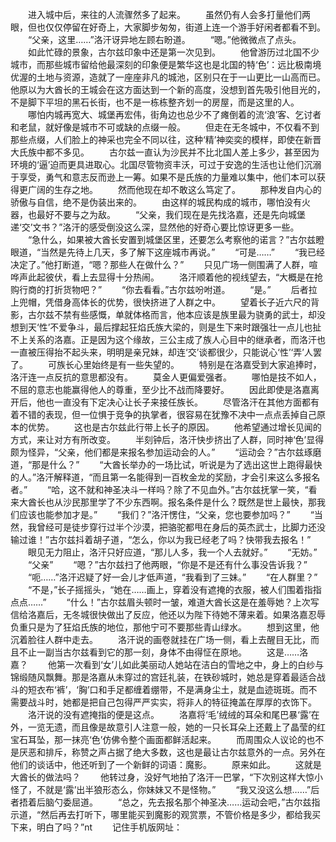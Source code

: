 　　进入城中后，来往的人流骤然多了起来。
　　虽然仍有人会多打量他们两眼，但也仅仅停留在好奇上，大家脚步匆匆，街道上连一个游手好闲者都看不到。
　　“父亲，这里……”洛汗讶异地左顾右盼道。
　　“嗯。”他微微点了点头。
　　如此忙碌的景象，古尔兹印象中还是第一次见到。
　　他曾游历过北国不少城市，而那些城市留给他最深刻的印象便是繁华这也是北国的特‘色’：远比极南境优渥的土地与资源，造就了一座座非凡的城池，区别只在于一山更比一山高而已。他原以为大酋长的王城会在这方面达到一个新的高度，没想到首先吸引他目光的，不是脚下平坦的黑石长街，也不是一栋栋整齐划一的房屋，而是这里的人。
　　哪怕内城再宽大、城堡再宏伟，街角边也总少不了瘫倒着的流‘浪’客、乞讨者和老鼠，就好像是城市不可或缺的点缀一般。
　　但走在无冬城中，不仅看不到那些点缀，人们脸上的神采也完全不同以往，这种‘精’神奕奕的模样，即使在新晋大氏族中都不多见。
　　古尔兹一直认为沙民并不比北国人差上多少，甚至因为环境的‘逼’迫而更具进取心。北国尽管物资丰沃，可过于安逸的生活也让他们沉溺于享受，勇气和意志反而逊上一筹。如果不是氏族的力量难以集中，他们本可以获得更广阔的生存之地。
　　然而他现在却不敢这么笃定了。
　　那种发自内心的骄傲与自信，绝不是伪装出来的。
　　由这样的城民构成的城市，哪怕没有火器，也最好不要与之为敌。
　　“父亲，我们现在是先找洛嘉，还是先向城堡递‘交’文书？”洛汗的感受倒没这么深，显然他的好奇心要比惊讶更多一些。
　　“急什么，如果被大酋长安置到城堡区里，还要怎么考察他的诺言？”古尔兹瞪眼道，“当然是先待上几天，多了解下这座城市再说。”
　　“可是……”
　　“我已经决定了。”他打断道，“嗯？那些人在做什么？”
　　只见广场一侧围满了人群，喧哗声此起彼伏，看上去显得十分热闹。
　　洛汗顺着他的视线望去，“大概是在抢购行商的打折货物吧？”
　　“你去看看。”古尔兹吩咐道。
　　“是。”
　　后者拉上兜帽，凭借身高体长的优势，很快挤进了人群之中。
　　望着长子近六尺的背影，古尔兹不禁有些感慨，单就体格而言，他本应该是族里最为骁勇的武士，却没想到天‘性’不爱争斗，最后撑起狂焰氏族大梁的，则是生下来时跟强壮一点儿也扯不上关系的洛嘉。正是因为这个缘故，三公主成了族人心目中的继承者，而洛汗也一直被压得抬不起头来，明明是亲兄妹，却连‘交’谈都很少，只能说心‘性’‘弄’人罢了。
　　可族长心里始终是有一些失望的。
　　特别是在洛嘉受到大家追捧时，洛汗连一点反抗的意思都没有。
　　莫金人更偏爱强者。
　　哪怕是技不如人，不屈的意志也能赢得他人的尊重，至少比不战而降要好。
　　因此即使是洛嘉离开后，他也一直没有下定决心让长子来接任族长。
　　尽管洛汗在其他方面都有着不错的表现，但一位惧于竞争的执掌者，很容易在犹豫不决中一点点丢掉自己原本的优势。
　　这也是古尔兹此行带上长子的原因。
　　他希望通过增长见闻的方式，来让对方有所改变。
　　半刻钟后，洛汗快步挤出了人群，同时神‘色’显得颇为怪异，“父亲，他们都是来报名参加运动会的人。”
　　“运动会？”古尔兹琢磨道，“那是什么？”
　　“大酋长举办的一场比试，听说是为了选出这世上跑得最快的人。”洛汗解释道，“而且第一名能得到一百枚金龙的奖励，才会引来这么多报名者。”
　　“哈，这不就和神圣决斗一样吗？除了不见血外。”古尔兹抚掌一笑，“看来大酋长也从沙民那里学了不少东西啊。报名条件是什么？既然是世上最快，那我们应该也能参加才是。”
　　“我们？”洛汗愣住，“父亲，您也要参加吗？”
　　“当然，我曾经可是徒步穿行过半个沙漠，把骆驼都甩在身后的英杰武士，比脚力还没输过谁！”古尔兹抖着胡子道，“怎么，你以为我已经老了吗？快带我去报名！”
　　眼见无力阻止，洛汗只好应道，“那儿人多，我一个人去就好。”
　　“无妨。”
　　“父亲”
　　“嗯？”古尔兹扫了他两眼，“你是不是还有什么事没告诉我？”
　　“呃……”洛汗迟疑了好一会儿才低声道，“我看到了三妹。”
　　“在人群里？”
　　“不是，”长子摇摇头，“她在……画上，穿着没有遮掩的衣服，被人们围着指指点点……”
　　“什么！”古尔兹眉头顿时一皱，难道大酋长这是在羞辱她？上次写信给洛嘉后，无冬城很快做出了反应，他还以为陛下待她不薄来着。如果洛嘉忍辱负重只是为了狂焰氏族的地位，那他宁可不要那些青山绿水。
　　想到这里，他沉着脸往人群中走去。
　　洛汗说的画卷就挂在广场一侧，看上去醒目无比，而且不止一副当古尔兹看到它的那一刻，身体不由得怔在原地。
　　这是……洛嘉？
　　他第一次看到‘女’儿如此美丽动人她站在洁白的雪地之中，身上的白纱与锦缎随风飘舞。那是洛嘉从未穿过的宫廷礼装，在铁砂城时，她总是穿着最适合战斗的短衣布‘裤’，‘胸’口和手足都缠着绷带，不是满身尘土，就是血迹斑斑。而不需要战斗时，她都是把自己包得严严实实，将非人的特征掩盖在厚厚的衣饰下。
　　洛汗说的没有遮掩指的便是这点。
　　洛嘉将‘毛’绒绒的耳朵和尾巴暴‘露’在外，一览无遗，而且像是故意引人注意一般，她的一只长耳朵上还戴上了晶莹的红宝石耳坠，那一抹亮‘色’仿佛令整个画面都鲜活起来。
　　而周围众人议论的也不是厌恶和排斥，称赞之声占据了绝大多数，这也是最让古尔兹意外的一点。另外在他们的谈话中，他还听到了一个新鲜的词语：魔影。
　　原来如此。
　　这就是大酋长的做法吗？
　　他转过身，没好气地拍了洛汗一巴掌，“下次别这样大惊小怪了，不就是‘露’出半狼形态么，你妹妹又不是怪物。”
　　“我又没这么想……”后者捂着后脑勺委屈道。
　　“总之，先去报名那个神圣决……运动会吧，”古尔兹指示道，“然后再去打听下，哪里能买到魔影的观赏票，不管价格是多少，都给我买下来，明白了吗？”nt
　　记住手机版网址：